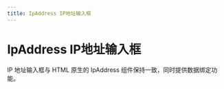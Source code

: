 ```yaml
---
title: IpAddress IP地址输入框
---
```


# IpAddress IP地址输入框

<div>IP 地址输入框与 HTML 原生的 IpAddress 组件保持一致，同时提供数据绑定功能。</div>

